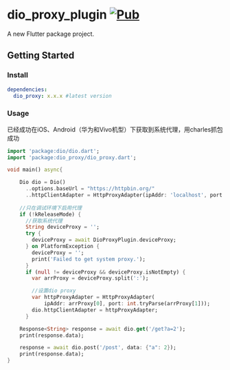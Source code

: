 # dio_proxy_plugin [![Pub](https://img.shields.io/pub/v/dio_proxy_plugin.svg?style=flat-square)](https://pub.dartlang.org/packages/dio_proxy_plugin)

A new Flutter package project.

## Getting Started

### Install

```yaml
dependencies:
  dio_proxy: x.x.x #latest version
```

### Usage

已经成功在iOS、Android（华为和Vivo机型）下获取到系统代理，用charles抓包成功

```dart
import 'package:dio/dio.dart';
import 'package:dio_proxy/dio_proxy.dart';

void main() async{

    Dio dio = Dio()
      ..options.baseUrl = "https://httpbin.org/"
      ..httpClientAdapter = HttpProxyAdapter(ipAddr: 'localhost', port: 8888);
    
    //只在调试环境下启用代理
    if (!kReleaseMode) {
      //获取系统代理
      String deviceProxy = '';
      try {
        deviceProxy = await DioProxyPlugin.deviceProxy;
      } on PlatformException {
        deviceProxy = '';
        print('Failed to get system proxy.');
      }
      if (null != deviceProxy && deviceProxy.isNotEmpty) {
        var arrProxy = deviceProxy.split(':');

        //设置dio proxy
        var httpProxyAdapter = HttpProxyAdapter(
            ipAddr: arrProxy[0], port: int.tryParse(arrProxy[1]));
        dio.httpClientAdapter = httpProxyAdapter;
      }

    Response<String> response = await dio.get('/get?a=2');
    print(response.data);

    response = await dio.post('/post', data: {"a": 2});
    print(response.data);
}

```
